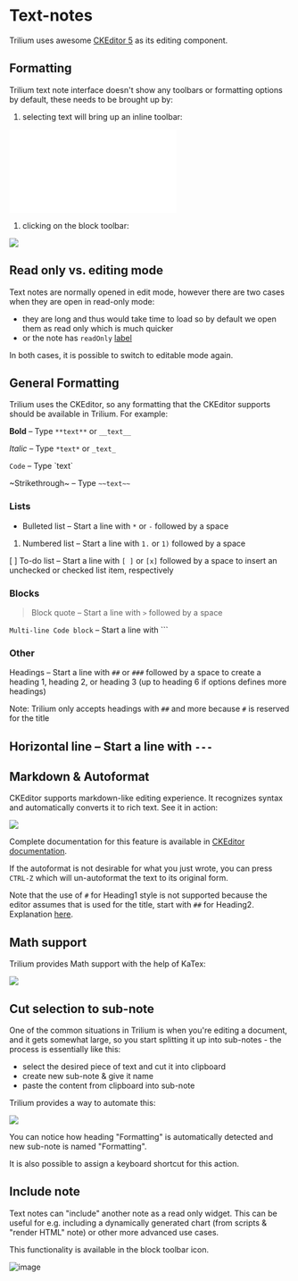 # Text-notes
Trilium uses awesome [CKEditor 5](https://ckeditor.com/ckeditor-5/) as its editing component.

Formatting
----------

Trilium text note interface doesn't show any toolbars or formatting options by default, these needs to be brought up by:

1.  selecting text will bring up an inline toolbar:

![](api/images/voFa4y9vMkRi/text-notes-formatting-inline.p)

1.  clicking on the block toolbar:

![](api/images/aQT4C1G1rjUk/text-notes-formatting-block.pn)

Read only vs. editing mode
--------------------------

Text notes are normally opened in edit mode, however there are two cases when they are open in read-only mode:

*   they are long and thus would take time to load so by default we open them as read only which is much quicker
*   or the note has `readOnly` [label](attributes.md)

In both cases, it is possible to switch to editable mode again.

General Formatting
------------------

Trilium uses the CKEditor, so any formatting that the CKEditor supports should be available in Trilium. For example:

**Bold** – Type `**text**` or `__text__`

_Italic_ – Type `*text*` or `_text_`

`Code` – Type \`text\`

~Strikethrough~ – Type `~~text~~`

### Lists

*   Bulleted list – Start a line with `*` or `-` followed by a space

1.  Numbered list – Start a line with `1.` or `1)` followed by a space

\[ \] To-do list – Start a line with `[ ]` or `[x]` followed by a space to insert an unchecked or checked list item, respectively

### Blocks

> Block quote – Start a line with `>` followed by a space

`Multi-line Code block` – Start a line with \`\`\`

### Other

Headings – Start a line with `##` or `###` followed by a space to create a heading 1, heading 2, or heading 3 (up to heading 6 if options defines more headings)

Note: Trilium only accepts headings with `##` and more because `#` is reserved for the title

Horizontal line – Start a line with `---`
-----------------------------------------

Markdown & Autoformat
---------------------

CKEditor supports markdown-like editing experience. It recognizes syntax and automatically converts it to rich text. See it in action:

![](images/autoformat.gif)

Complete documentation for this feature is available in [CKEditor documentation](https://ckeditor.com/docs/ckeditor5/latest/features/autoformat.html).

If the autoformat is not desirable for what you just wrote, you can press `CTRL-Z` which will un-autoformat the text to its original form.

Note that the use of `#` for Heading1 style is not supported because the editor assumes that is used for the title, start with `##` for Heading2. Explanation [here](https://ckeditor.com/docs/ckeditor5/latest/features/headings.html#heading-levels).

Math support
------------

Trilium provides Math support with the help of KaTex:

![](images/math.gif)

Cut selection to sub-note
-------------------------

One of the common situations in Trilium is when you're editing a document, and it gets somewhat large, so you start splitting it up into sub-notes - the process is essentially like this:

*   select the desired piece of text and cut it into clipboard
*   create new sub-note & give it name
*   paste the content from clipboard into sub-note

Trilium provides a way to automate this:

![](images/cut-to-subnote.gif)

You can notice how heading "Formatting" is automatically detected and new sub-note is named "Formatting".

It is also possible to assign a keyboard shortcut for this action.

Include note
------------

Text notes can "include" another note as a read only widget. This can be useful for e.g. including a dynamically generated chart (from scripts & "render HTML" note) or other more advanced use cases.

This functionality is available in the block toolbar icon.

![image](images/Text-notes%20image.png)
